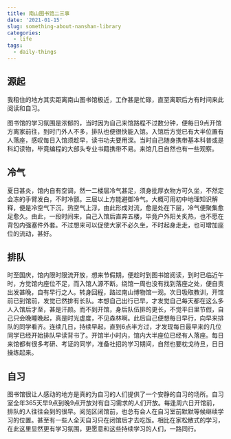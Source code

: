 ```yaml
---
title: 南山图书馆二三事
date: '2021-01-15'
slug: something-about-nanshan-library
categories:
  - life
tags:
  - daily-things
---
```

## 源起
我租住的地方其实距离南山图书馆极近，工作甚是忙碌，直至离职后方有时间来此阅读和自习。

图书馆的学习氛围是浓郁的，当时因为自己来馆路程不过数分钟，便每日9点开馆方离家前往，到时门外人不多，排队也便很快能入馆。入馆后方觉已有大半位置有人落座，感叹每日入馆须趁早，读书功夫要用深。当时自己随身携带基本科普或是科幻读物，毕竟编程的大部头专业书籍携带不易。来馆几日自然也有一些观察。

## 冷气
夏日甚炎，馆内自有空调，然一二楼层冷气甚足，须身批厚衣物方可久坐，不然定会冻的手臂发白，不时冷颤。三层以上方能避御冷气。大概可用初中地理知识解释，便是冷空气下沉，热空气上浮，由此形成对流，愈是处在下层，冷气便聚集愈足愈久。由此，一段时间来，自己入馆后直奔五楼，毕竟户外阳关炙热，也不愿在背包内强塞件外套。不过想来可以促使大家不必久坐，不时起身走走，也可增加座位的流动，甚好。


## 排队
时至国庆，馆内限时限流开放，想来节假期，便趁时到图书馆阅读，到时已临近午时，方觉馆内座位不足，而入馆人源不断。绕馆一周也没有找到落座之处，便自责出发甚晚，自有早行之人。转身回程，路过南山博物馆一观。次日吸取教训，开馆前已到馆前，发觉已然排有长队。本想自己出行已早，才发觉自己每天都在这么多人入馆后才至，甚是汗颜。而不到开馆，身后队伍排的更长，不觉平日里节假，自己只会晚睡晚起，真是时光虚度，不见森林啊。此后自己便想每日早行，向早来排队的同学看齐。连续几日，持续早起，直到6点半方过，才发现每日最早来的几位同学已经开始排队早读背书了。开馆半小时内，馆内大半座位已经有人落座。每日来馆都有很多考研、考证的同学，准备社招的学习期间，自然也要枕戈待旦，日日操练起来。

## 自习
图书馆很让人感动的地方是真的为自习的人们提供了一个安静的自习的场所。自习室全年365天早9点到晚9点开放对有自习需求的人们开放。每逢周六日开馆前，排队的人往往会到的很早。阅览区闭馆前，也总有会人在自习室前默默等候继续学习的位置。甚至有一些人全天自习只在闭馆后才去吃饭。相比在家松散式的学习，在此这里显然更有学习氛围，更愿意和这些持续学习的人们，一路同行。
